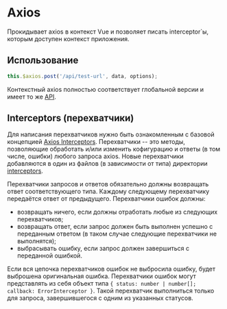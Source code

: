 # Axios

Прокидывает axios в контекст Vue и позволяет писать interceptor`ы, которым доступен контекст приложения.

## Использование

```typescript
this.$axios.post('/api/test-url', data, options);
```

Контекстный axios полностью соответствует глобальной версии и имеет то же [API](https://axios-http.com/docs/api_intro).

## Interceptors (перехватчики)

Для написания перехватчиков нужно быть ознакомленным с базовой концепцией [Axios Interceptors](https://axios-http.com/docs/interceptors).
Перехватчики -- это методы, позволяющие обработать и/или изменить кофигурацию и ответы (в том числе, ошибки) любого запроса axios.
Новые перехватчики добавляются в один из файлов (в зависимости от типа) директории [interceptors](./interceptors/).

Перехватчики запросов и ответов обязательно должны возвращать ответ соответствующего типа. Каждому следующему перехватчику передаётся ответ от предыдущего.
Перехватчики ошибок должны:

- возвращать ничего, если должны отработать любые из следующих перехватчиков;
- возвращать ответ, если запрос должен быть выполнен успешно с переданным ответом (в таком случае следующие перехватчики не выполнятся);
- выбрасывать ошибку, если запрос должен завершиться с переданной ошибкой.

Если вся цепочка перехватчиков ошибок не выбросила ошибку, будет выброшена оригинальная ошибка.
Перехватчики ошибок могут представлять из себя объект типа `{ status: number | number[]; callback: ErrorInterceptor }`. Такой перехватчик выполниться только для запроса, завершившегося с одним из указанных статусов.
